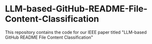 # LLM-based-GitHub-README-File-Content-Classification
This repository contains the code for our IEEE paper titled "LLM-based GitHub README File Content Classification"
